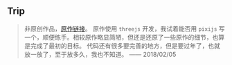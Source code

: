 ## Trip

> 非原创作品，[原作链接](https://alexanderperrin.com.au/paper/shorttrip/)。
> 原作使用 `threejs` 开发，我试着能否用 `pixijs` 写一个，顺便练手。相较原作略显简陋，但还是还原了一些原作的细节，也算是完成了最初的目标。
> 代码还有很多要完善的地方，但是要过年了，也就放一放了，至于放多久，我也不知道。
> —— 2018/02/05
